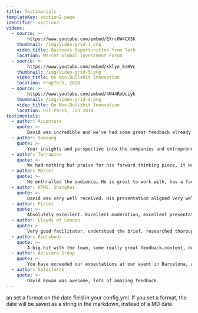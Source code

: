 ```yaml
---
title: Testimonials
templateKey: section2-page
identifier: section2
videos: 
  - source: >-
        https://www.youtube.com/embed/EXrc0W4CXSk
    thumbnail: /img/video-grid-1.png
    video_title: Business Opportunities from Tech
    location: Mercer Global Investment Forum 
  - source: >-
        https://www.youtube.com/embed/kklyo_6sHVc
    thumbnail: /img/video-grid-5.png
    video_title: On Non-Bullshit Innovation
    location: PropTech, 2018
  - source: >-
        https://www.youtube.com/embed/4W44RoUciyk
    thumbnail: /img/video-grid-4.png
    video_title: On Non-Bullshit Innovation
    location: USI Paris, Jun 2019
testimonials:
  - author: Accenture
    quote: >-
        David was incredible and we’ve had some great feedback already from our analysts and leadership team that were there. We were engaged, inspired and enjoyed every minute of his keynote.
  - author: Samsung
    quote: >-
        Your insights and perspective into the companies and entrepreneurs who are changing the world created a buzz around those assembled.
  - author: Terrapinn
    quote: >-
        We had nothing but praise for his forward thinking piece, it was both informative and entertaining. I didn’t see a single attendee checking their smartphone during David’s talk, which is a testament to his skill as a speaker. I will definitely recommend him to our other offices around the world.
  - author: Mercer
    quote: >-
        He enthralled the audience… He is great to work with, has a fantastic presentation and was an asset to the panel session. The feedback from clients and Mercer folk has been excellent.
  - author: KPMG, Shanghai
    quote: >-
        David was very well received. His presentation aligned very well with the themes running through the conference.
  - author: Pictet
    quote: >-
        Absolutely excellent. Excellent moderation, excellent presentation.
  - author: Lloyds of London
    quote: >-
        Very good facilitator, understood the brief, researched thoroughly and it showed.
  - author: Eversheds
    quote: >-
        A big hit with the team, some really great feedback…content, delivery and messaging was spot on.
  - author: Accucore Group
    quote: >-
        You have exceeded our expectations at our event in Barcelona, and we would like to bring you back once again. I heard so many positive things about your keynote. You delivered an outstanding session.
  - author: Salesforce
    quote: >-
        David Rowan was awesome, lots of amazing feedback.
---
```

an set a format on the date field in your config.yml. If you set a format, the date will be saved as a string in the markdown, instead of a MD date.